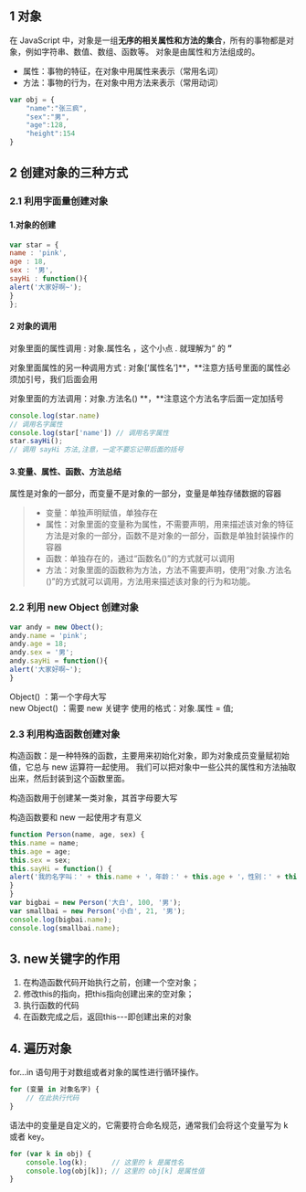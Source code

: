 ## 1  对象
  在 JavaScript 中，对象是一组**无序的相关属性和方法的集合**，所有的事物都是对象，例如字符串、数值、数组、函数等。
 对象是由属性和方法组成的。
  - 属性：事物的特征，在对象中用属性来表示（常用名词）
  - 方法：事物的行为，在对象中用方法来表示（常用动词）
  ```js
  var obj = {
      "name":"张三疯",
      "sex":"男",
      "age":128,
      "height":154
  }
  ```
## 2 创建对象的三种方式

### 2.1 利用字面量创建对象 
#### 1.对象的创建
```js
var star = {
name : 'pink',
age : 18,
sex : '男',
sayHi : function(){
alert('大家好啊~');
}
};
```

#### 2 对象的调用

对象里面的属性调用 : 对象.属性名 ，这个小点 . 就理解为“ 的 **”** 

对象里面属性的另一种调用方式 : 对象[‘属性名’]**，**注意方括号里面的属性必须加引号，我们后面会用 

对象里面的方法调用：对象.方法名() **，**注意这个方法名字后面一定加括号

```js
console.log(star.name)
// 调用名字属性
console.log(star['name']) // 调用名字属性
star.sayHi();
// 调用 sayHi 方法,注意，一定不要忘记带后面的括号
```
####   3.变量、属性、函数、方法总结

  属性是对象的一部分，而变量不是对象的一部分，变量是单独存储数据的容器

>    - 变量：单独声明赋值，单独存在
>    - 属性：对象里面的变量称为属性，不需要声明，用来描述该对象的特征
>    方法是对象的一部分，函数不是对象的一部分，函数是单独封装操作的容器
>    - 函数：单独存在的，通过“函数名()”的方式就可以调用
>    - 方法：对象里面的函数称为方法，方法不需要声明，使用“对象.方法名()”的方式就可以调用，方法用来描述该对象的行为和功能。 
### 2.2 利用 new Object 创建对象 
```js
var andy = new Obect();
andy.name = 'pink';
andy.age = 18;
andy.sex = '男';
andy.sayHi = function(){
alert('大家好啊~');
}
```
Object() ：第一个字母大写   
new Object() ：需要 new 关键字
使用的格式：对象.属性 =  值;     

### 2.3 利用构造函数创建对象

构造函数：是一种特殊的函数，主要用来初始化对象，即为对象成员变量赋初始值，它总与 new 运算符一起使用。
我们可以把对象中一些公共的属性和方法抽取出来，然后封装到这个函数里面。

构造函数用于创建某一类对象，其首字母要大写 

构造函数要和 new 一起使用才有意义

```js
function Person(name, age, sex) {
this.name = name;
this.age = age;
this.sex = sex;
this.sayHi = function() {
alert('我的名字叫：' + this.name + '，年龄：' + this.age + '，性别：' + this.sex);
}
}
var bigbai = new Person('大白', 100, '男');
var smallbai = new Person('小白', 21, '男');
console.log(bigbai.name);
console.log(smallbai.name);

```

## 3. new关键字的作用
  1. 在构造函数代码开始执行之前，创建一个空对象；
  2. 修改this的指向，把this指向创建出来的空对象；
  3. 执行函数的代码
  4. 在函数完成之后，返回this---即创建出来的对象

  ## 4. 遍历对象
 for...in 语句用于对数组或者对象的属性进行循环操作。

  ```js
  for (变量 in 对象名字) {
      // 在此执行代码
  }
  ```
  语法中的变量是自定义的，它需要符合命名规范，通常我们会将这个变量写为 k 或者 key。

  ```js
  for (var k in obj) {
      console.log(k);      // 这里的 k 是属性名
      console.log(obj[k]); // 这里的 obj[k] 是属性值
  }
  ```


